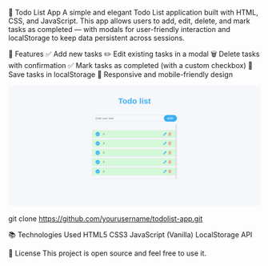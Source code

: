 📝 Todo List App
A simple and elegant Todo List application built with HTML, CSS, and JavaScript. This app allows users to add, edit, delete, and mark tasks as completed — with modals for user-friendly interaction and localStorage to keep data persistent across sessions.

🚀 Features
✅ Add new tasks 
✏️ Edit existing tasks in a modal
🗑️ Delete tasks with confirmation
✅ Mark tasks as completed (with a custom checkbox)
💾 Save tasks in localStorage
📱 Responsive and mobile-friendly design


![Preview](img/screenshot-2025-04-16-15-21-07.png)



git clone https://github.com/yourusername/todolist-app.git



📚 Technologies Used
HTML5
CSS3
JavaScript (Vanilla)
LocalStorage API


📄 License
This project is open source and feel free to use it.